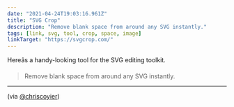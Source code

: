 ```yaml
---
date: "2021-04-24T19:03:16.961Z"
title: "SVG Crop"
description: "Remove blank space from around any SVG instantly."
tags: [link, svg, tool, crop, space, image]
linkTarget: "https://svgcrop.com/"
---
```

Hereâs a handy-looking tool for the SVG editing toolkit.

> Remove blank space from around any SVG instantly.

---
 (via [@chriscoyier](https://twitter.com/chriscoyier))